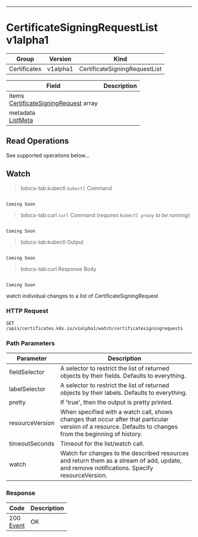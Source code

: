 

-----------
# CertificateSigningRequestList v1alpha1



Group        | Version     | Kind
------------ | ---------- | -----------
Certificates | v1alpha1 | CertificateSigningRequestList











Field        | Description
------------ | -----------
items <br /> [CertificateSigningRequest](#certificatesigningrequest-v1alpha1) array | 
metadata <br /> [ListMeta](#listmeta-unversioned) | 





## <strong>Read Operations</strong>

See supported operations below...

## Watch

>bdocs-tab:kubectl `kubectl` Command

```bdocs-tab:kubectl_shell

Coming Soon

```

>bdocs-tab:curl `curl` Command (*requires `kubectl proxy` to be running*)

```bdocs-tab:curl_shell

Coming Soon

```

>bdocs-tab:kubectl Output

```bdocs-tab:kubectl_json

Coming Soon

```
>bdocs-tab:curl Response Body

```bdocs-tab:curl_json

Coming Soon

```



watch individual changes to a list of CertificateSigningRequest

### HTTP Request

`GET /apis/certificates.k8s.io/v1alpha1/watch/certificatesigningrequests`

### Path Parameters

Parameter    | Description
------------ | -----------
fieldSelector <br />  | A selector to restrict the list of returned objects by their fields. Defaults to everything.
labelSelector <br />  | A selector to restrict the list of returned objects by their labels. Defaults to everything.
pretty <br />  | If 'true', then the output is pretty printed.
resourceVersion <br />  | When specified with a watch call, shows changes that occur after that particular version of a resource. Defaults to changes from the beginning of history.
timeoutSeconds <br />  | Timeout for the list/watch call.
watch <br />  | Watch for changes to the described resources and return them as a stream of add, update, and remove notifications. Specify resourceVersion.


### Response

Code         | Description
------------ | -----------
200 <br /> [Event](#event-versioned) | OK




